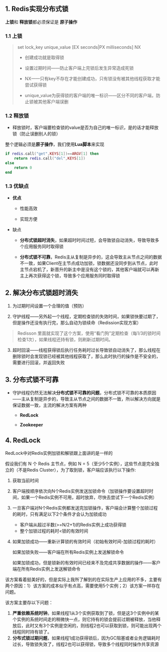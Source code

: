 ## 1. Redis实现分布式锁

**上锁**和 **释放锁**都必须保证是 **原子操作**

### 1.1 上锁

> set lock_key  unique_value  [EX seconds|PX milliseconds]  NX
> 
> * 创建成功就是取得锁
> 
> * 设置过期时间——防止客户端上完锁后发生异常造成死锁
> 
> * NX——只有key不存在才能创建成功，只有锁没有被其他线程获取才能尝试获得锁
> 
> * unique_value为获得锁的客户端的唯一标识——区分不同的客户端，防止锁被其他客户端误删

### 1.2 释放锁

* 释放锁时，客户端要检查锁的value是否为自己的唯一标识，是的话才能释放锁（防止误删别人的锁）

整个逻辑必须是**原子操作**，我们使用**Lua脚本**来实现

```lua
if redis.call("get",KEYS[1])==ARGV[1] then
    return redis.call("del",KEYS[1])
else
    return 0
end
```

### 1.3 优缺点

* **优点**
  
  * 性能高效
  
  * 实现方便

* 缺点
  
  * **分布式锁超时消失**，如果超时时间过短，会导致锁自动消失，导致导致多个应用服务同时取得锁
  
  * **分布式锁不可靠**，Redis主从复制是异步的，这会导致主从节点之间的数据不一致，如果Client在主节点成功加锁，锁数据还没同步到从节点，此时主节点宕机了，新晋升的新主中是没有这个锁的，其他客户端就可以再新主上再次获得这个锁，导致多个应用服务同时取得锁

## 2. 解决分布式锁超时消失

1. 为过期时间设置一个合理的值（预防）

2. 守护线程——另外起一个线程，定期检查锁的失效时间，如果锁快要过期了，但是操作还没有执行完，那么自动为锁续命（Redission实现方案）

> Redisson 里面就实现了这个方案，使用“看门狗”定期检查（每1/3的锁时间检查1次），如果线程还持有锁，则刷新过期时间。

3. 超时回滚——线程获得锁后执行任务耗时过长导致锁自动消失了，那么线程在删除锁时会发现锁已经被其他线程获取了，那么此时执行的操作是不安全的，需要进行回滚，并返回失败

## 3. 分布式锁不可靠

* 守护线程仍然无法解决**分布式锁不可靠的问题**，分布式锁不可靠的本质原因——主从复制是异步的，导致主从节点之间的数据不一致，所以解决方向就是保证数据一致，主流的解决方案有两种
  
  * **RedLock**
  
  * **Zookeeper**

## 4. RedLock

RedLock中对Redis实例加锁和解锁跟上面讲的是一样的

假设我们有 N 个 Redis 主节点，例如 N = 5（至少5个实例），这些节点是完全独立的（不是Redis Cluster），为了取到锁，客户端应该执行以下操作:

1. 获取当前时间

2. 客户端按顺序依次向N个Redis实例发送加锁命令（加锁操作要设置超时时间，如果一个Redis实例不可用，超时放弃，尽快去尝试下一个Redis实例）

3. 一旦客户端对N个Redis实例都发送完加锁操作，客户端会计算整个加锁过程的耗时，只有满足以下2个条件才会认为加锁成功
   
   * 客户端从超过半数(>=N/2+1)的Redis实例上成功获得锁
   * 整个加锁过程的耗时<锁的有效时间

4. 如果加锁成功——重新计算锁的有效时间（初始有效时间-加锁过程的耗时）
   
   如果加锁失败——客户端在所有Redis实例上发送解锁命令
   
   如果加锁成功，但是锁新的有效时间已经来不及完成共享数据的操作——客户端在所有Redis实例上发送解锁命令

该方案看着挺美好的，但是实际上我所了解到的在实际生产上应用的不多，主要有两个原因：1）该方案的成本似乎有点高，需要使用5个实例；2）该方案一样存在问题。

该方案主要存以下问题：

1. **严重依赖系统时钟**。如果线程1从3个实例获取到了锁，但是这3个实例中的某个实例的系统时间走的稍微快一点，则它持有的锁会提前过期被释放，当他释放后，此时又有3个实例是空闲的，则线程2也可以获取到锁，则可能出现两个线程同时持有锁了。
2. **分布式锁过期问题**，如果线程1成功获得锁后，因为GC阻塞或者业务逻辑耗时过长，导致锁失效了，线程2也可以获得锁，导致多个线程同时操作共享资源
